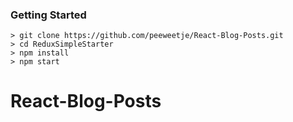 
### Getting Started



```
> git clone https://github.com/peeweetje/React-Blog-Posts.git
> cd ReduxSimpleStarter
> npm install
> npm start
```


# React-Blog-Posts
